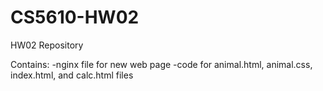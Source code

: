 # CS5610-HW02

HW02 Repository

Contains:
-nginx file for new web page
-code for animal.html, animal.css, index.html, and calc.html files
